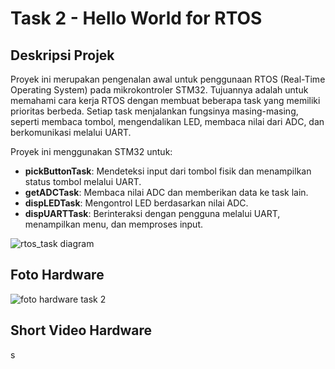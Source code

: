 # Task 2 - Hello World for RTOS

## Deskripsi Projek
Proyek ini merupakan pengenalan awal untuk penggunaan RTOS (Real-Time Operating System) pada mikrokontroler STM32. Tujuannya adalah untuk memahami cara kerja RTOS dengan membuat beberapa task yang memiliki prioritas berbeda. Setiap task menjalankan fungsinya masing-masing, seperti membaca tombol, mengendalikan LED, membaca nilai dari ADC, dan berkomunikasi melalui UART.

Proyek ini menggunakan STM32 untuk:
- **pickButtonTask**: Mendeteksi input dari tombol fisik dan menampilkan status tombol melalui UART.
- **getADCTask**: Membaca nilai ADC dan memberikan data ke task lain.
- **dispLEDTask**: Mengontrol LED berdasarkan nilai ADC.
- **dispUARTTask**: Berinteraksi dengan pengguna melalui UART, menampilkan menu, dan memproses input.

![rtos_task diagram](https://github.com/user-attachments/assets/33d9a5e2-b3fc-4c24-8a00-f5e6ab444e35)

## Foto Hardware
![foto hardware task 2](https://github.com/user-attachments/assets/9c4259d6-ec8d-46e1-8ea5-fbfb56483c3b)

## Short Video Hardware
s
